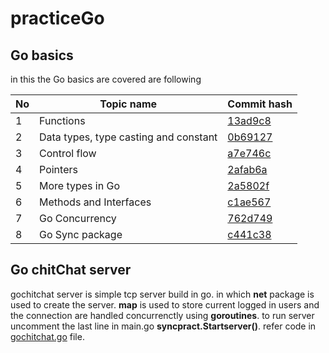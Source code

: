 # practiceGo
## Go basics
in this the Go basics are covered are following

|No | Topic name     |Commit hash |
|--|-----------------|---------|
|1|Functions|[13ad9c8](https://github.com/nayan9800/practiceGo/commit/13ad9c84f928def348c629872cc4eb3824e75e3c)|
|2| Data types, type casting and constant |[0b69127](https://github.com/nayan9800/practiceGo/commit/0b69127016db4ab066a75f6749388da7e0e4a3bd)
|3|Control flow|[a7e746c](https://github.com/nayan9800/practiceGo/commit/a7e746c722634f73f616b3421f567e72fe254f59)
|4|Pointers|[2afab6a](https://github.com/nayan9800/practiceGo/commit/2afab6a10205df5d4fd19c879fcc1d7a8c3cef54)
|5|More types in Go|[2a5802f](https://github.com/nayan9800/practiceGo/commit/2a5802f5062187651e01b02974ca6e0289293b74)
|6|Methods and Interfaces|[c1ae567](https://github.com/nayan9800/practiceGo/commit/c1ae5679e59d88ec13db269b2951ec31c1f0a24e)
|7|Go Concurrency|[762d749](https://github.com/nayan9800/practiceGo/commit/762d749a270631a8dbdbe51bb0cd4310c8ea89a1)
|8|Go Sync package|[c441c38](https://github.com/nayan9800/practiceGo/commit/c441c385d64dc71315707c6665b56d2f6cd83ab7)

## Go chitChat server
gochitchat server is simple tcp server build in go. in which **net** package is used to create the server. **map** is used to store current logged in users and the connection are handled concurrenctly using 
**goroutines**. to run server uncomment the last line in main.go **syncpract.Startserver()**.
refer code in [gochitchat.go]("https://github.com/nayan9800/practiceGo/blob/main/syncpract/gochitchat.go") file.